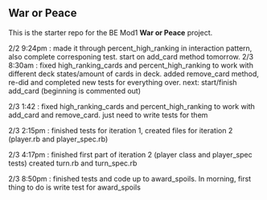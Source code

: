 ## War or Peace

This is the starter repo for the BE Mod1 **War or Peace** project.


2/2 9:24pm : made it through percent_high_ranking in interaction pattern, also complete corresponing test. start on add_card method tomorrow.
2/3 8:30am : fixed high_ranking_cards and percent_high_ranking to work with different deck states/amount of cards in deck. added remove_card method, re-did and completed new tests for everything over.  next: start/finish add_card (beginning is commented out)

2/3 1:42 : fixed high_ranking_cards and percent_high_ranking to work with add_card and remove_card. just need to write tests for them

2/3 2:15pm : finished tests for iteration 1, created files for iteration 2 (player.rb and player_spec.rb)

2/3 4:17pm : finished first part of iteration 2 (player class and player_spec tests) created turn.rb and turn_spec.rb


2/3 8:50pm : finished tests and code up to award_spoils. In morning, first thing to do is write test for award_spoils
